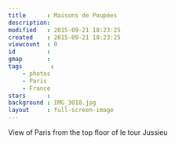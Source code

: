 ```yaml
---
title      : Maisons de Poupées
description: 
modified   : 2015-09-21 18:23:25
created    : 2015-09-21 18:23:25
viewcount  : 0
id         : 
gmap       : 
tags        :
    - photos
    - Paris
    - France
stars      : 
background : IMG_3018.jpg
layout     : full-screen-image
---
```


View of Paris from the top floor of le tour Jussieu
